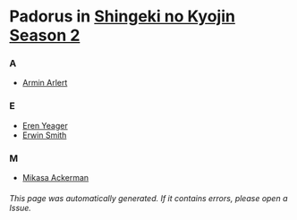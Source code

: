 # Padorus in [Shingeki no Kyojin Season 2](https://myanimelist.net/anime/25777/Shingeki_no_Kyojin_Season_2)

### A
* [Armin Arlert](https://github.com/shadow578/Project-Padoru/blob/master/table-of-contents/characters/ArminArlert.md)

### E
* [Eren Yeager](https://github.com/shadow578/Project-Padoru/blob/master/table-of-contents/characters/ErenYeager.md)
* [Erwin Smith](https://github.com/shadow578/Project-Padoru/blob/master/table-of-contents/characters/ErwinSmith.md)

### M
* [Mikasa Ackerman](https://github.com/shadow578/Project-Padoru/blob/master/table-of-contents/characters/MikasaAckerman.md)

###### This page was automatically generated. If it contains errors, please open a Issue.
